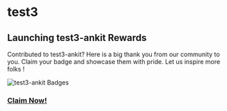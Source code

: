 # test3
## Launching test3-ankit Rewards
 Contributed to test3-ankit? Here is a big thank you from our community to you.
 Claim your badge and showcase them with pride.
 Let us inspire more folks !

 ![test3-ankit Badges](https://beta.aviyel.com/assets/uploads/rewards/share/project/1917/512/share.png)
 ### **[Claim Now!](https://beta.aviyel.com/projects/1917/test3-ankit/rewards)**
